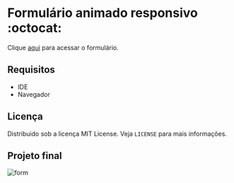 # Formulário animado responsivo :octocat:
Clique [aqui]() para acessar o formulário. 

## Requisitos
- IDE
- Navegador

## Licença
Distribuido sob a licença MIT License. Veja `LICENSE` para mais informações.

## Projeto final
![form](https://user-images.githubusercontent.com/72028645/132995225-747918b8-e3af-4bd9-9479-2190b8269778.png)
